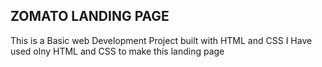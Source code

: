 ## ZOMATO LANDING PAGE 
This is a Basic web Development Project built with HTML and CSS
I Have used olny HTML and CSS to make this landing page



